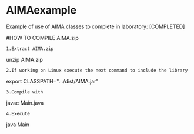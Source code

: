 # AIMAexample
Example of use of AIMA classes to complete in laboratory: [COMPLETED]

#HOW TO COMPILE AIMA.zip
```
1.Extract AIMA.zip
```
unzip AIMA.zip
```
2.If working on Linux execute the next command to include the library
```
export CLASSPATH=".:./dist/AIMA.jar"
```
3.Compile with 
```
javac Main.java
```
4.Execute 
```
java Main
